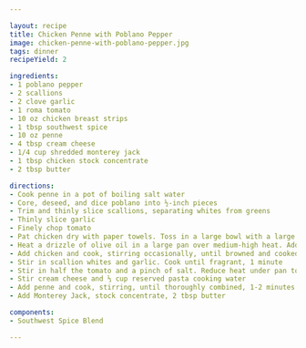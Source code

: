 ```yaml
---

layout: recipe
title: Chicken Penne with Poblano Pepper
image: chicken-penne-with-poblano-pepper.jpg
tags: dinner
recipeYield: 2

ingredients:
- 1 poblano pepper
- 2 scallions
- 2 clove garlic
- 1 roma tomato
- 10 oz chicken breast strips
- 1 tbsp southwest spice
- 10 oz penne
- 4 tbsp cream cheese
- 1/4 cup shredded monterey jack
- 1 tbsp chicken stock concentrate
- 2 tbsp butter

directions:
- Cook penne in a pot of boiling salt water
- Core, deseed, and dice poblano into ½-inch pieces
- Trim and thinly slice scallions, separating whites from greens
- Thinly slice garlic
- Finely chop tomato
- Pat chicken dry with paper towels. Toss in a large bowl with a large drizzle of olive oil, southwest spice, and a few big pinches of salt.
- Heat a drizzle of olive oil in a large pan over medium-high heat. Add poblano and a pinch of salt. Cook, without stirring, until lightly charred, 3-4 minutes
- Add chicken and cook, stirring occasionally, until browned and cooked through, 4-6 minutes
- Stir in scallion whites and garlic. Cook until fragrant, 1 minute
- Stir in half the tomato and a pinch of salt. Reduce heat under pan to medium low
- Stir cream cheese and ⅓ cup reserved pasta cooking water
- Add penne and cook, stirring, until thoroughly combined, 1-2 minutes. Turn off heat
- Add Monterey Jack, stock concentrate, 2 tbsp butter

components:
- Southwest Spice Blend

---
```

